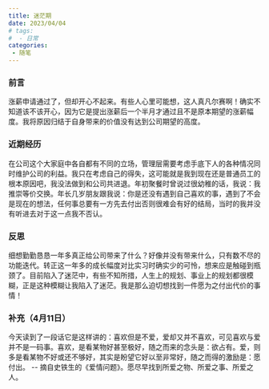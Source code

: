 ```yaml
---
title: 迷茫期
date: 2023/04/04
# tags:
#  - 日常
categories:
 - 随笔
---
```

### 前言
涨薪申请通过了，但却开心不起来。有些人心里可能想，这人真凡尔赛啊！确实不知道该不该开心，因为它是提出涨薪后一个半月才通过且不是原本期望的涨薪幅度。我将原因归结于自身带来的价值没有达到公司期望的高度。
### 近期经历
在公司这个大家庭中各自都有不同的立场，管理层需要考虑手底下人的各种情况同时维护公司的利益。我只在考虑自己的得失，这可能就是我到现在还是普通员工的根本原因吧，我没法做到和公司共进退。年初聚餐时曾说过很幼稚的话，我说：我推崇等价交换。年长几岁朋友跟我说：你是还没有遇到自己喜欢的事，遇到了不会是现在的想法，任何事总要有一方先去付出否则很难会有好的结局，当时的我并没有听进去对于这一点我不否认。
### 反思
细想勤勤恳恳一年多真正给公司带来了什么？好像并没有带来什么，只有数不尽的功能迭代。转正这一年多的成长幅度对比实习时确实少的可怜，想来应是触碰到瓶颈了。目前陷入了迷茫中，有些不知所措，人生上的规划、事业上的规划都很模糊，正是这种模糊让我陷入了迷茫。我是那么迫切想找到一件愿为之付出代价的事情！
### 补充（4月11日）
今天读到了一段话它是这样讲的：喜欢但是不爱，爱却又并不喜欢，可见喜欢与爱并不是一码事。喜欢，是看某物好甚至极好，随之而来的念头是：欲占有。爱，则多是看某物不好或还不够好，其实是盼望它好以至非常好，随之而得的激励是：愿付出。 -- 摘自史铁生的《爱情问题》。愿尽早找到所爱之物、所爱之事、所爱之人。
